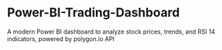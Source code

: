 # Power-BI-Trading-Dashboard
A modern Power BI dashboard to analyze stock prices, trends, and RSI 14 indicators, powered by polygon.io API

